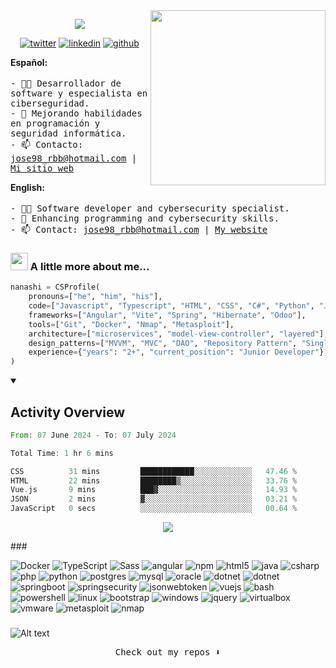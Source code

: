 <img align='right' src="https://github.com/nanashi-eth/nanashi-eth/assets/148278933/86126009-06bd-49cb-8aef-a19fd53755aa" width="280" height="280">
<p align="center">
<img src="https://readme-typing-svg.demolab.com?font=Fira+Code&weight=500&duration=3000&pause=2000&color=FF6E96&center=true&vCenter=true&random=false&width=435&lines=Software+Developer;Cybersecurity+Enthusiast" />
</p>    
<p  align="center">
<a href="https://twitter.com/nanashi-eth">
<img src="https://img.shields.io/twitter/follow/nanashi-eth?style=social" alt="twitter" /></a>
<a href="(https://www.linkedin.com/in/nanashi-eth/">
<img src="https://img.shields.io/badge/nanashi--eth-blue?style=flat-square&logo=linkedin&link=https%3A%2F%2Fwww.linkedin.com%2Fin%2Fnanashi-eth%2F" alt="linkedin" /></a>
<a href="https://github.com/nanashi-eth">
<img src="https://img.shields.io/github/followers/nanashi-eth?label=follow&style=social" alt="github" /></a>
</p>




<p align="left">
    <strong>Español:</strong><br><br>
    <samp>
    - 👨‍💻 Desarrollador de software y especialista en ciberseguridad.<br>
    - 🌱 Mejorando habilidades en programación y seguridad informática.<br>
    - 📫 Contacto: <a href="mailto:jose98_rbb@hotmail.com">jose98_rbb@hotmail.com</a> | <a href="https://nanashi-eth.github.io/">Mi sitio web</a>
  </samp>
</p>

<p align="left">
    <strong>English:</strong><br><br>
    <samp>
    - 👨‍💻 Software developer and cybersecurity specialist.<br>
    - 🌱 Enhancing programming and cybersecurity skills.<br>
    - 📫 Contact: <a href="mailto:jose98_rbb@hotmail.com">jose98_rbb@hotmail.com</a> | <a href="https://nanashi-eth.github.io/">My website</a>
    </samp>
</p>



### <img src="https://media.giphy.com/media/v1.Y2lkPTc5MGI3NjExZnAzb2U3YTF3eXl6NWlwejBicGF1Mzc3Zms4MjExY3llOTZjamhzMyZlcD12MV9pbnRlcm5hbF9naWZfYnlfaWQmY3Q9Zw/BemKqR9RDK4V2/giphy.gif" width="28"> A little more about me...  

```python
nanashi = CSProfile(
    pronouns=["he", "him", "his"],
    code=["Javascript", "Typescript", "HTML", "CSS", "C#", "Python", "Java", "PHP", "SQL"],
    frameworks=["Angular", "Vite", "Spring", "Hibernate", "Odoo"],
    tools=["Git", "Docker", "Nmap", "Metasploit"],
    architecture=["microservices", "model-view-controller", "layered"],
    design_patterns=["MVVM", "MVC", "DAO", "Repository Pattern", "Singleton Pattern", "Factory Pattern"],
    experience={"years": "2+", "current_position": "Junior Developer"},
)
```

<details open> 
<summary><h2>Activity Overview</h2></summary>
<!--START_SECTION:waka-->

```rust
From: 07 June 2024 - To: 07 July 2024

Total Time: 1 hr 6 mins

CSS          31 mins         ████████████░░░░░░░░░░░░░   47.46 %
HTML         22 mins         ████████▒░░░░░░░░░░░░░░░░   33.76 %
Vue.js       9 mins          ███▓░░░░░░░░░░░░░░░░░░░░░   14.93 %
JSON         2 mins          ▓░░░░░░░░░░░░░░░░░░░░░░░░   03.21 %
JavaScript   0 secs          ░░░░░░░░░░░░░░░░░░░░░░░░░   00.64 %
```

<!--END_SECTION:waka-->
<p  align="center">
<img src="https://streak-stats.demolab.com?user=nanashi-eth&theme=dracula&hide_border=true&border_radius=15&date_format=j%20M%5B%20Y%5D&mode=weekly&background=EB545400" />
</p>
###
<p>
    <img alt="Docker" src="https://img.shields.io/badge/-Docker-46a2f1?style=flat-square&logo=docker&logoColor=white" />
    <img alt="TypeScript" src="https://img.shields.io/badge/-TypeScript-007ACC?style=flat-square&logo=typescript&logoColor=white" />
    <img alt="Sass" src="https://img.shields.io/badge/-Sass-CC6699?style=flat-square&logo=sass&logoColor=white" />
    <img alt="angular" src="https://img.shields.io/badge/-Angular-DD0031?style=flat-square&logo=angular&logoColor=white" />
    <img alt="npm" src="https://img.shields.io/badge/-NPM-CB3837?style=flat-square&logo=npm&logoColor=white" />
    <img alt="html5" src="https://img.shields.io/badge/-HTML5-E34F26?style=flat-square&logo=html5&logoColor=white" />
    <img alt="java" src="https://github.com/nanashi-eth/nanashi-eth/assets/148278933/f798c5c8-fad9-496b-8c12-3cd838ecc046" />
    <img alt="csharp" src="https://github.com/nanashi-eth/nanashi-eth/assets/148278933/554eaf2f-459a-43c2-9d13-09a5cd988b9d" />
    <img alt="php" src="https://img.shields.io/badge/PHP-%23787CB4?style=flat-square&logo=php&logoColor=white&labelColor=%23787CB4" />
    <img alt="python" src="https://img.shields.io/badge/Python-%23376D9D?style=flat-square&logo=python&logoColor=white&labelColor=%23376D9D" />
    <img alt="postgres" src="https://img.shields.io/badge/PostgreSQL-%2331648C?style=flat-square&logo=postgresql&logoColor=white&labelColor=%2331648C" />
    <img alt="mysql" src="https://img.shields.io/badge/MySQL-%23DE8A00?style=flat-square&logo=mysql&logoColor=white&labelColor=%23DE8A00" />
    <img alt="oracle" src="https://img.shields.io/badge/Oracle%20Database-%23E33A3D?style=flat-square&logo=oracle&logoColor=white&labelColor=%23E33A3D" />
    <img alt="dotnet" src="https://img.shields.io/badge/.NET-%23765adc?style=flat-square&logo=dotnet&logoColor=white&labelColor=%23765adc" />
    <img alt="dotnet" src="https://img.shields.io/badge/Odoo-%23A54C8D?style=flat-square&logo=odoo&logoColor=white&labelColor=%23A54C8D" />
    <img alt="springboot" src="https://img.shields.io/badge/Spring%20Boot-%236DB33F?style=flat-square&logo=spring&logoColor=white&labelColor=%236DB33F" />
    <img alt="springsecurity" src="https://img.shields.io/badge/Spring%20Security-%236DB33F?style=flat-square&logo=springsecurity&logoColor=white&labelColor=%236DB33F" />
    <img alt="jsonwebtoken" src="https://img.shields.io/badge/JWT-%23000000?style=flat-square&logo=jsonwebtokens&logoColor=white&labelColor=%23000000" />
    <img alt="vuejs" src="https://img.shields.io/badge/Vue.js-%234FC08D?style=flat-square&logo=vuedotjs&logoColor=white&labelColor=%234FC08D" />
    <img alt="bash" src="https://img.shields.io/badge/Bash-%234EAA25?style=flat-square&logo=gnubash&logoColor=white&labelColor=%234EAA25" />
    <img alt="powershell" src="https://github.com/nanashi-eth/nanashi-eth/assets/148278933/31eb48ce-955b-4731-8b45-e2d9fab062d6" />
    <img alt="linux" src="https://img.shields.io/badge/Linux-%23FCC624?style=flat-square&logo=linux&logoColor=black&labelColor=%23FCC624" />
    <img alt="bootstrap" src="https://img.shields.io/badge/Bootstrap-%237952B3?style=flat-square&logo=bootstrap&logoColor=white&labelColor=%237952B3" />
    <img alt="windows" src="https://github.com/nanashi-eth/nanashi-eth/assets/148278933/490120ed-6102-4af9-a1f1-f54b91a2b00c" />
    <img alt="jquery" src="https://img.shields.io/badge/JQuery-%230769AD?style=flat-square&logo=jquery&logoColor=white&labelColor=%230769AD" />
    <img alt="virtualbox" src="https://img.shields.io/badge/VirtualBox-%23183A61?style=flat-square&logo=virtualbox&logoColor=white&labelColor=%23183A61" />
    <img alt="vmware" src="https://img.shields.io/badge/VMware-%23607078?style=flat-square&logo=vmware&logoColor=white&labelColor=%23607078" />
    <img alt="metasploit" src="https://img.shields.io/badge/Metasploit-%232596CD?style=flat-square&logo=metasploit&logoColor=white&labelColor=%232596CD" />
    <img alt="nmap" src="https://github.com/nanashi-eth/nanashi-eth/assets/148278933/59ec24d6-a15b-4e5a-a9db-e375b86ae651" />
</p>
</details>


###

![Alt text](https://spotify-recently-played-readme.vercel.app/api?user=1164472761&width=300&count=3)

<p align="center"><samp>
Check out my repos ⬇️  
  </samp>
</p>

